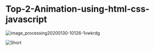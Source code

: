 # Top-2-Animation-using-html-css-javascript

![image_processing20200130-10126-1vwkrdg](https://user-images.githubusercontent.com/95895380/148887957-8043116d-d9d2-43e6-a62d-f82908630345.gif)


![Short](https://user-images.githubusercontent.com/95895380/148888031-a5a50f35-2a33-4221-b4cb-7f5327485863.png)
